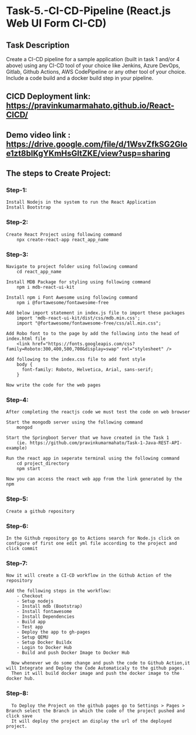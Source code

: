 # Task-5.-CI-CD-Pipeline (React.js Web UI Form CI-CD)

## Task Description
Create a CI-CD pipeline for a sample application (built in task 1 and/or 4 above) using any CI-CD tool of your choice like Jenkins, Azure DevOps, Gitlab, Github Actions, AWS CodePipeline or any other tool of your choice. Include a code build and a docker build step in your pipeline.

## CICD Deployment link: https://pravinkumarmahato.github.io/React-CICD/
## Demo video link : https://drive.google.com/file/d/1WsvZfkSG2Gloe1zt8blKgYKmHsGltZKE/view?usp=sharing

## The steps to Create Project:
### Step-1:
    Install Nodejs in the system to run the React Application
    Install Bootstrap
### Step-2:
    Create React Project using following command
        npx create-react-app react_app_name
### Step-3:
    Navigate to project folder using following command
        cd react_app_name
        
    Install MDB Package for styling using following command
        npm i mdb-react-ui-kit
        
    Install npm i Font Awesome using following command
        npm i @fortawesome/fontawesome-free
        
    Add below import statement in index.js file to import these packages
        import 'mdb-react-ui-kit/dist/css/mdb.min.css';
        import "@fortawesome/fontawesome-free/css/all.min.css";
        
    Add Robo font to to the page by add the following into the head of index.html file
        <link href="https://fonts.googleapis.com/css?family=Roboto:300,400,500,700&display=swap" rel="stylesheet" />
        
    Add following to the index.css file to add font style
        body {
          font-family: Roboto, Helvetica, Arial, sans-serif;
        }
        
    Now write the code for the web pages 
### Step-4:
    After completing the reactjs code we must test the code on web browser
    
    Start the mongodb server using the following command
        mongod
        
    Start the Springboot Server that we have created in the Task 1 
        (ie. https://github.com/pravinkumarmahato/Task-1-Java-REST-API-example)
        
    Run the react app in seperate terminal using the following command
        cd project_directory
        npm start
        
    Now you can access the react web app from the link generated by the npm

### Step-5:
    Create a github repository
### Step-6:
    In the Github repository go to Actions search for Node.js click on configure of first one edit yml file according to the project and click commit
### Step-7:
    Now it will create a CI-CD workflow in the Github Action of the repository
  
    Add the following steps in the workflow:
        - Checkout
        - Setup nodejs
        - Install mdb (Bootstrap)
        - Install fontawesome
        - Install Dependencies
        - Build app
        - Test app
        - Deploy the app to gh-pages
        - Setup QEMU
        - Setup Docker Buildx
        - Login to Docker Hub
        - Build and push Docker Image to Docker Hub
    
      Now whenever we do some change and push the code to Github Action,it will Integrate and Deploy the Code Automaticaly to the github pages.
      Then it will build docker image and push the docker image to the docker hub.
### Step-8:
      To Deploy the Project on the github pages go to Settings > Pages > Branch select the Branch in which the code of the project pushed and click save
      It will deploy the project an display the url of the deployed project.
